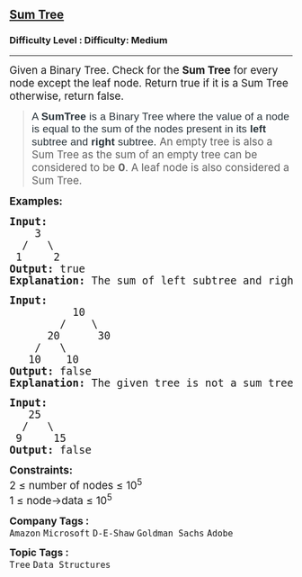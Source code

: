 <h2><a href="https://www.geeksforgeeks.org/problems/sum-tree/1?page=1&category=Tree&difficulty=Basic,Easy,Medium&sortBy=submissions">Sum Tree</a></h2><h3>Difficulty Level : Difficulty: Medium</h3><hr><div class="problems_problem_content__Xm_eO"><div class="entry-content">
<p><span style="font-size: 14pt;">Given a Binary Tree. Check for the <strong>Sum Tree</strong> for every node except the leaf node. Return true if it is a Sum Tree otherwise, return false.</span></p>
<blockquote>
<p><span style="font-size: 14pt;"><span style="color: #273239; font-family: Nunito, sans-serif; letter-spacing: 0.162px; background-color: #ffffff;">A <strong>SumTree</strong> is a Binary Tree where the value of a node is equal to the sum of the nodes present in its<strong> left</strong> subtree and <strong>right </strong>subtree. </span>An empty tree is also a Sum Tree as the sum of an empty tree can be considered to be <strong>0</strong>. A leaf node is also considered a Sum Tree.</span></p>
</blockquote>
<p><span style="font-size: 14pt;"><strong>Examples:</strong></span></p>
<pre><span style="font-size: 14pt;"><strong>Input:</strong>
    3
  /   \    
 1     2
<strong>Output:</strong> true
<strong>Explanation: </strong>The sum of left subtree and right subtree is 1 + 2 = 3, which is the value of the root node. Therefore,the given binary tree is a sum tree.
</span></pre>
<pre><span style="font-size: 14pt;"><strong>Input:</strong>
          10
        /    \
      20      30
    /   \ 
   10    10
<strong>Output: </strong>false
<strong>Explanation: </strong>The given tree is not a sum tree. For the root node, sum of elements in left subtree is 40 and sum of elements in right subtree is 30. Root element = 10 which is not equal to 30+40.<br></span></pre>
<pre><span style="font-size: 14pt;"><strong>Input:</strong>
   25
  /   \    
 9     15
<strong>Output:</strong> false</span></pre>
<p><span style="font-size: 14pt;"><strong>Constraints:</strong><br>2 ≤ number of nodes ≤ 10<sup>5<br></sup>1 ≤ node-&gt;data ≤ 10<sup>5</sup></span></p>
</div></div><p><span style=font-size:18px><strong>Company Tags : </strong><br><code>Amazon</code>&nbsp;<code>Microsoft</code>&nbsp;<code>D-E-Shaw</code>&nbsp;<code>Goldman Sachs</code>&nbsp;<code>Adobe</code>&nbsp;<br><p><span style=font-size:18px><strong>Topic Tags : </strong><br><code>Tree</code>&nbsp;<code>Data Structures</code>&nbsp;